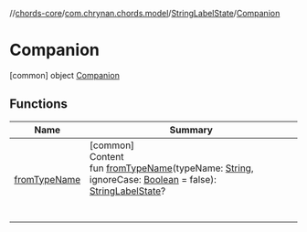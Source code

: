 //[chords-core](../../../../index.md)/[com.chrynan.chords.model](../../index.md)/[StringLabelState](../index.md)/[Companion](index.md)



# Companion  
 [common] object [Companion](index.md)   


## Functions  
  
|  Name |  Summary | 
|---|---|
| <a name="com.chrynan.chords.model/StringLabelState.Companion/fromTypeName/#kotlin.String#kotlin.Boolean/PointingToDeclaration/"></a>[fromTypeName](from-type-name.md)| <a name="com.chrynan.chords.model/StringLabelState.Companion/fromTypeName/#kotlin.String#kotlin.Boolean/PointingToDeclaration/"></a>[common]  <br>Content  <br>fun [fromTypeName](from-type-name.md)(typeName: [String](https://kotlinlang.org/api/latest/jvm/stdlib/kotlin/-string/index.html), ignoreCase: [Boolean](https://kotlinlang.org/api/latest/jvm/stdlib/kotlin/-boolean/index.html) = false): [StringLabelState](../index.md)?  <br><br><br>|

